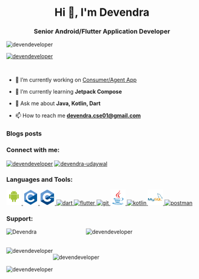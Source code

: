 <h1 align="center">Hi 👋, I'm Devendra</h1>
<h3 align="center">Senior Android/Flutter Application Developer</h3>

<p align="left"> <img src="https://komarev.com/ghpvc/?username=devendeveloper&label=Profile%20views&color=0e75b6&style=flat" alt="devendeveloper" /> </p>

<p align="left"> <a href="https://github.com/ryo-ma/github-profile-trophy"><img src="https://github-profile-trophy.vercel.app/?username=devendeveloper" alt="devendeveloper" /></a> </p>

<p align="left"> <a href="https://twitter.com/" target="blank"><img src="https://img.shields.io/twitter/follow/?logo=twitter&style=for-the-badge" alt="" /></a> </p>

- 🔭 I’m currently working on [Consumer/Agent App](https://play.google.com/store/apps/details?id=com.nownow.android)

- 🌱 I’m currently learning **Jetpack Compose**

- 💬 Ask me about **Java, Kotlin, Dart**

- 📫 How to reach me **devendra.cse01@gmail.com**

### Blogs posts
<!-- BLOG-POST-LIST:START -->
<!-- BLOG-POST-LIST:END -->

<h3 align="left">Connect with me:</h3>
<p align="left">
<a href="https://dev.to/devendeveloper" target="blank"><img align="center" src="https://raw.githubusercontent.com/rahuldkjain/github-profile-readme-generator/master/src/images/icons/Social/devto.svg" alt="devendeveloper" height="30" width="40" /></a>
<a href="https://linkedin.com/in/devendra-udaywal" target="blank"><img align="center" src="https://raw.githubusercontent.com/rahuldkjain/github-profile-readme-generator/master/src/images/icons/Social/linked-in-alt.svg" alt="devendra-udaywal" height="30" width="40" /></a>
</p>

<h3 align="left">Languages and Tools:</h3>
<p align="left"> <a href="https://developer.android.com" target="_blank" rel="noreferrer"> <img src="https://raw.githubusercontent.com/devicons/devicon/master/icons/android/android-original-wordmark.svg" alt="android" width="40" height="40"/> </a> <a href="https://www.cprogramming.com/" target="_blank" rel="noreferrer"> <img src="https://raw.githubusercontent.com/devicons/devicon/master/icons/c/c-original.svg" alt="c" width="40" height="40"/> </a> <a href="https://www.w3schools.com/cpp/" target="_blank" rel="noreferrer"> <img src="https://raw.githubusercontent.com/devicons/devicon/master/icons/cplusplus/cplusplus-original.svg" alt="cplusplus" width="40" height="40"/> </a> <a href="https://dart.dev" target="_blank" rel="noreferrer"> <img src="https://www.vectorlogo.zone/logos/dartlang/dartlang-icon.svg" alt="dart" width="40" height="40"/> </a> <a href="https://flutter.dev" target="_blank" rel="noreferrer"> <img src="https://www.vectorlogo.zone/logos/flutterio/flutterio-icon.svg" alt="flutter" width="40" height="40"/> </a> <a href="https://git-scm.com/" target="_blank" rel="noreferrer"> <img src="https://www.vectorlogo.zone/logos/git-scm/git-scm-icon.svg" alt="git" width="40" height="40"/> </a> <a href="https://www.java.com" target="_blank" rel="noreferrer"> <img src="https://raw.githubusercontent.com/devicons/devicon/master/icons/java/java-original.svg" alt="java" width="40" height="40"/> </a> <a href="https://kotlinlang.org" target="_blank" rel="noreferrer"> <img src="https://www.vectorlogo.zone/logos/kotlinlang/kotlinlang-icon.svg" alt="kotlin" width="40" height="40"/> </a> <a href="https://www.mysql.com/" target="_blank" rel="noreferrer"> <img src="https://raw.githubusercontent.com/devicons/devicon/master/icons/mysql/mysql-original-wordmark.svg" alt="mysql" width="40" height="40"/> </a> <a href="https://postman.com" target="_blank" rel="noreferrer"> <img src="https://www.vectorlogo.zone/logos/getpostman/getpostman-icon.svg" alt="postman" width="40" height="40"/> </a> </p>

<h3 align="left">Support:</h3>
<p><a href="https://www.buymeacoffee.com/Devendra"> <img align="left" src="https://cdn.buymeacoffee.com/buttons/v2/default-yellow.png" height="50" width="210" alt="Devendra" /></a><a href="https://ko-fi.com/devendeveloper"> <img align="left" src="https://cdn.ko-fi.com/cdn/kofi3.png?v=3" height="50" width="210" alt="devendeveloper" /></a></p><br><br>

<p><img align="left" src="https://github-readme-stats.vercel.app/api/top-langs?username=devendeveloper&show_icons=true&locale=en&layout=compact" alt="devendeveloper" /></p>

<p>&nbsp;<img align="center" src="https://github-readme-stats.vercel.app/api?username=devendeveloper&show_icons=true&locale=en" alt="devendeveloper" /></p>

<p><img align="center" src="https://github-readme-streak-stats.herokuapp.com/?user=devendeveloper&" alt="devendeveloper" /></p>
